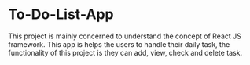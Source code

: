 # To-Do-List-App
This project is mainly concerned to understand the concept of React JS framework. This app is helps the users to handle their daily task, the functionality of this project is they can add, view, check and delete task.
